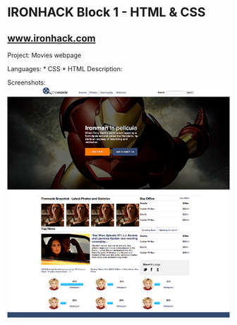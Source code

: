 IRONHACK Block 1 - HTML & CSS
=============================

www.ironhack.com
----------------

Project: Movies webpage

Languages: 
	* CSS
	* HTML
Description:

Screenshots:
![ScreenShot](https://github.com/martafonda/movies_webpage/blob/master/img/layout.png)
